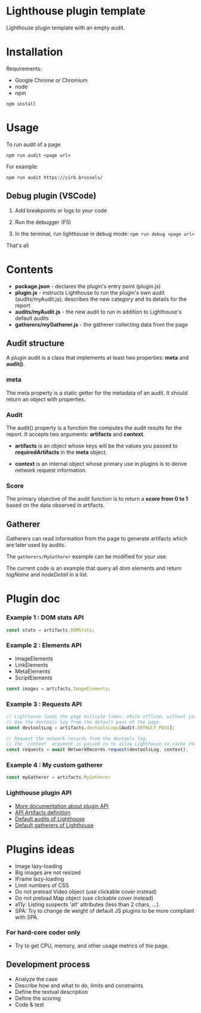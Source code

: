 # Lighthouse plugin template

Lighthouse plugin template with an empty audit.

# Installation

Requirements:
* Google Chrome or Chromium
* node
* npm

```
npm install
```

# Usage
To run audit of a page

```
npm run audit <page url>
```

For example:
```
npm run audit https://cirb.brussels/
```

## Debug plugin (VSCode)

1. Add breakpoints or logs to your code

2. Run the debugger (F5)

3. In the terminal, run lighthouse in debug mode: `npm run debug <page url>`

That's all


# Contents

* **package.json** - declares the plugin's entry point (plugin.js)
* **plugin.js** - instructs Lighthouse to run the plugin's own audit (audits/myAudit.js); describes the new category and its details for the report
* **audits/myAudit.js** - the new audit to run in addition to Lighthouse's default audits
* **gatherers/myGatherer.js** - the gatherer collecting data from the page

## Audit structure

A plugin audit is a class that implements at least two properties: **meta** and **audit()**.

### meta

The meta property is a static getter for the metadata of an audit. It should return an object with properties.

### Audit

The audit() property is a function the computes the audit results for the report. It accepts two arguments: **artifacts** and **context**.

* **artifacts** is an object whose keys will be the values you passed to **requiredArtifacts** in the **meta** object.

* **context** is an internal object whose primary use in plugins is to derive network request information.

### Score

The primary objective of the audit function is to return a **score from 0 to 1** based on the data observed in artifacts.

## Gatherer

Gatherers can read information from the page to generate artifacts which are later used by audits.

The `gatherers/MyGatherer` example can be modified for your use.

The current code is an example that query all dom elements and return _tagName_ and _nodeDetail_ in a list.


# Plugin doc

### Example 1 : DOM stats API
```javascript
const stats = artifacts.DOMStats;
```

### Example 2 : Elements API
* ImageElements
* LinkElements
* MetaElements
* ScriptElements

```javascript
const images = artifacts.ImageElements;
```

### Example 3 : Requests API
```javascript
// Lighthouse loads the page multiple times: while offline, without javascript, etc.
// Use the devtools log from the default pass of the page.
const devtoolsLog = artifacts.devtoolsLogs[Audit.DEFAULT_PASS];

// Request the network records from the devtools log.
// The `context` argument is passed in to allow Lighthouse to cache the result and not re-compute the network requests for every audit that needs them.
const requests = await NetworkRecords.request(devtoolsLog, context);
```

### Example 4 : My custom gatherer
```javascript
const myGatherer = artifacts.MyGatherer
```

### Lighthouse plugin API
* [More documentation about plugin API](https://github.com/GoogleChrome/lighthouse/blob/master/docs/plugins.md#api)
* [API Artifacts definition](https://github.com/GoogleChrome/lighthouse/blob/master/types/artifacts.d.ts)
* [Default audits of Lighthouse](https://github.com/GoogleChrome/lighthouse/tree/master/core/audits)
* [Default gatherers of Lighthouse](https://github.com/GoogleChrome/lighthouse/tree/master/core/gather/gatherers)

# Plugins ideas

* Image lazy-loading
* Big images are not resized
* IFrame lazy-loading
* Limit numbers of CSS
* Do not preload Video object (use clickable cover instead)
* Do not preload Map object (use clickable cover instead)
* a11y: Listing suspects 'alt' attributes (less than 2 chars, ...).
* SPA: Try to change de weight of default JS plugins to be more compliant with SPA.

### For hard-core coder only

* Try to get CPU, memory, and other usage metrics of the page.

## Development process

* Analyze the case
* Describe how and what to do, limits and constraints
* Define the textual description
* Define the scoring
* Code & test
